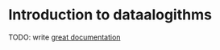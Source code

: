 # Introduction to dataalogithms

TODO: write [great documentation](http://jacobian.org/writing/what-to-write/)

